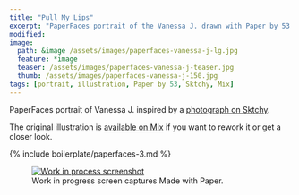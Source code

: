 ```yaml
---
title: "Pull My Lips"
excerpt: "PaperFaces portrait of the Vanessa J. drawn with Paper by 53 on an iPad."
modified: 
image: 
  path: &image /assets/images/paperfaces-vanessa-j-lg.jpg 
  feature: *image
  teaser: /assets/images/paperfaces-vanessa-j-teaser.jpg
  thumb: /assets/images/paperfaces-vanessa-j-150.jpg
tags: [portrait, illustration, Paper by 53, Sktchy, Mix]
---
```


PaperFaces portrait of Vanessa J. inspired by a [photograph on Sktchy](http://sktchy.com/FxLxqH).

The original illustration is [available on Mix](https://mix.fiftythree.com/11098-Michael-Rose/1420093) if you want to rework it or get a closer look.

{% include boilerplate/paperfaces-3.md %}

<figure>
  <a href="{{ site.url }}/assets/images/paperfaces-vanessa-j-process-1-lg.jpg"><img src="{{ site.url }}/assets/images/paperfaces-vanessa-j-process-1-900.jpg" alt="Work in process screenshot"></a>
  <figcaption>Work in progress screen captures Made with Paper.</figcaption>
</figure>
